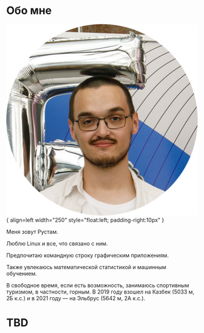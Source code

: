 # Обо мне

![Image](./assets/3O0A5142-photoaidcom-cropped.jpg){ align=left width="250" style="float:left; padding-right:10px" }

Меня зовут Рустам.

Люблю Linux и все, что связано с ним. 

Предпочитаю командную строку графическим
приложениям. 

Также увлекаюсь математической статистикой и машинным обучением. 

В свободное время, если есть возможность, занимаюсь спортивным туризмом, в
частности, горным. В 2019 году взошел на Казбек (5033 м, 2Б к.с.) и в 2021 году
— на Эльбрус (5642 м, 2А к.с.).

# TBD
